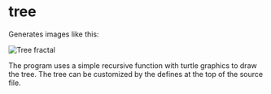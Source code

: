 # tree
Generates images like this:

![Tree fractal](https://i.imgur.com/uhjHx3L.png "Tree fractal")

The program uses a simple recursive function with turtle graphics to draw the tree. The tree can be customized by the defines at the top of the source file.
